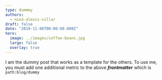 ```yaml
---
type: dummmy
authors:
  - nina-alexis-villar
draft: false
date: "2019-11-06T00:00:00.000Z"
hero:
  image: ../images/coffee-beans.jpg
  large: false
  overlay: true
---
```


I am the dummy post that works as a template for the others. To use me, you must add one additional metric to the above
_**frontmatter**_ which is `path:blog/dummy`
